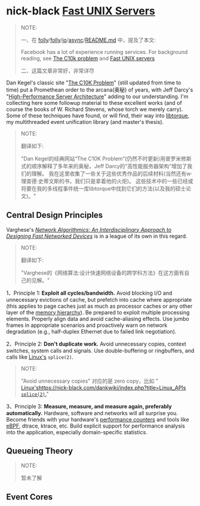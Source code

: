# nick-black [Fast UNIX Servers](https://nick-black.com/dankwiki/index.php?title=Fast_UNIX_Servers)

> NOTE: 
>
> 一、在 [folly](https://github.com/facebook/folly)/[folly](https://github.com/facebook/folly/tree/master/folly)/[io](https://github.com/facebook/folly/tree/master/folly/io)/[async](https://github.com/facebook/folly/tree/master/folly/io/async)/[README.md](https://github.com/facebook/folly/blob/master/folly/io/async/README.md) 中，提及了本文:
>
> Facebook has a lot of experience running services. For background reading, see [The C10k problem](http://www.kegel.com/c10k.html) and [Fast UNIX servers](http://nick-black.com/dankwiki/index.php/Fast_UNIX_Servers)
>
> 二、这篇文章非常好，非常详尽



Dan Kegel's classic site "[The C10K Problem](http://www.kegel.com/c10k.html)" (still updated from time to time) put a Promethean order to the arcana(奥秘) of years, with Jeff Darcy's "[High-Performance Server Architecture](http://pl.atyp.us/content/tech/servers.html)" adding to our understanding. I'm collecting here some followup material to these excellent works (and of course the books of W. Richard Stevens, whose torch we merely carry). Some of these techniques have found, or will find, their way into [libtorque](https://nick-black.com/dankwiki/index.php?title=Libtorque), my multithreaded event unification library (and master's thesis).

> NOTE: 
>
> 翻译如下:
>
> "Dan Kegel的经典网站“The C10K Problem”(仍然不时更新)用普罗米修斯式的顺序解释了多年来的奥秘，Jeff Darcy的“高性能服务器架构”增加了我们的理解。
> 我在这里收集了一些关于这些优秀作品的后续材料(当然还有w·理查德·史蒂文斯的书，我们只是拿着他的火炬)。
> 这些技术中的一些已经或将要在我的多线程事件统一库libtorque中找到它们的方法(以及我的硕士论文)。"

## Central Design Principles

Varghese's *[Network Algorithmics: An Interdisciplinary Approach to Designing Fast Networked Devices](http://www.amazon.com/Network-Algorithmics-Interdisciplinary-Designing-Networking/dp/0120884771)* is in a league of its own in this regard.

> NOTE: 
>
> 翻译如下:
>
> "Varghese的《网络算法:设计快速网络设备的跨学科方法》在这方面有自己的见解。"

1、Principle 1: **Exploit all cycles/bandwidth.** Avoid blocking I/O and unnecessary evictions of cache, but prefetch into cache where appropriate (this applies to page caches just as much as processor caches or any other layer of the [memory hierarchy](https://nick-black.com/dankwiki/index.php?title=Architecture#Memory_Hierarchies)). Be prepared to exploit multiple processing elements. Properly align data and avoid cache-aliasing effects. Use jumbo frames in appropriate scenarios and proactively warn on network degradation (e.g., half-duplex Ethernet due to failed link negotiation).

2、Principle 2: **Don't duplicate work.** Avoid unnecessary copies, context switches, system calls and signals. Use double-buffering or ringbuffers, and calls like [Linux's](https://nick-black.com/dankwiki/index.php?title=Linux_APIs) `splice(2)`.

> NOTE: 
>
> "Avoid unnecessary copies" 对应的是 zero copy，比如 " [Linux'shttps://nick-black.com/dankwiki/index.php?title=Linux_APIs `splice(2)`.](https://man7.org/linux/man-pages/man2/splice.2.html)"

3、Principle 3: **Measure, measure, and measure again, preferably automatically.** Hardware, software and networks will all surprise you. Become friends with your hardware's [performance counters](https://nick-black.com/dankwiki/index.php?title=Performance_Counters) and tools like [eBPF](https://nick-black.com/dankwiki/index.php?title=EBPF), dtrace, ktrace, etc. Build explicit support for performance analysis into the application, especially domain-specific statistics.

## Queueing Theory

> NOTE: 
>
> 暂未了解

## Event Cores

